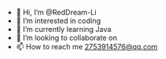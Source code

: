 - 👋 Hi, I’m @RedDream-Li
- 👀 I’m interested in coding
- 🌱 I’m currently learning Java
- 💞️ I’m looking to collaborate on 
- 📫 How to reach me 2753914576@qq.com

<!---
RedDream-Li/RedDream-Li is a ✨ special ✨ repository because its `README.md` (this file) appears on your GitHub profile.
You can click the Preview link to take a look at your changes.
--->
